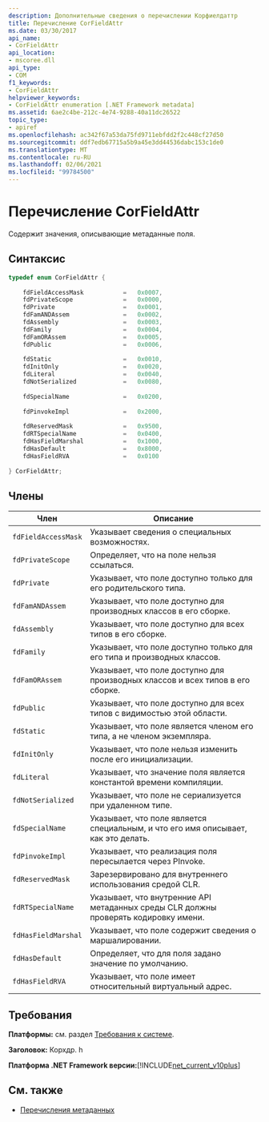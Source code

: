 ```yaml
---
description: Дополнительные сведения о перечислении Корфиелдаттр
title: Перечисление CorFieldAttr
ms.date: 03/30/2017
api_name:
- CorFieldAttr
api_location:
- mscoree.dll
api_type:
- COM
f1_keywords:
- CorFieldAttr
helpviewer_keywords:
- CorFieldAttr enumeration [.NET Framework metadata]
ms.assetid: 6ae2c4be-212c-4e74-9288-40a11dc26522
topic_type:
- apiref
ms.openlocfilehash: ac342f67a53da75fd9711ebfdd2f2c448cf27d50
ms.sourcegitcommit: ddf7edb67715a5b9a45e3dd44536dabc153c1de0
ms.translationtype: MT
ms.contentlocale: ru-RU
ms.lasthandoff: 02/06/2021
ms.locfileid: "99784500"
---
```

# <a name="corfieldattr-enumeration"></a>Перечисление CorFieldAttr

Содержит значения, описывающие метаданные поля.  
  
## <a name="syntax"></a>Синтаксис  
  
```cpp  
typedef enum CorFieldAttr {  
  
    fdFieldAccessMask           =   0x0007,  
    fdPrivateScope              =   0x0000,  
    fdPrivate                   =   0x0001,  
    fdFamANDAssem               =   0x0002,  
    fdAssembly                  =   0x0003,  
    fdFamily                    =   0x0004,  
    fdFamORAssem                =   0x0005,  
    fdPublic                    =   0x0006,  
  
    fdStatic                    =   0x0010,  
    fdInitOnly                  =   0x0020,  
    fdLiteral                   =   0x0040,  
    fdNotSerialized             =   0x0080,  
  
    fdSpecialName               =   0x0200,  
  
    fdPinvokeImpl               =   0x2000,  
  
    fdReservedMask              =   0x9500,  
    fdRTSpecialName             =   0x0400,  
    fdHasFieldMarshal           =   0x1000,  
    fdHasDefault                =   0x8000,  
    fdHasFieldRVA               =   0x0100  
  
} CorFieldAttr;  
```  
  
## <a name="members"></a>Члены  
  
|Член|Описание|  
|------------|-----------------|  
|`fdFieldAccessMask`|Указывает сведения о специальных возможностях.|  
|`fdPrivateScope`|Определяет, что на поле нельзя ссылаться.|  
|`fdPrivate`|Указывает, что поле доступно только для его родительского типа.|  
|`fdFamANDAssem`|Указывает, что поле доступно для производных классов в его сборке.|  
|`fdAssembly`|Указывает, что поле доступно для всех типов в его сборке.|  
|`fdFamily`|Указывает, что поле доступно только для его типа и производных классов.|  
|`fdFamORAssem`|Указывает, что поле доступно для производных классов и всех типов в его сборке.|  
|`fdPublic`|Указывает, что поле доступно для всех типов с видимостью этой области.|  
|`fdStatic`|Указывает, что поле является членом его типа, а не членом экземпляра.|  
|`fdInitOnly`|Указывает, что поле нельзя изменить после его инициализации.|  
|`fdLiteral`|Указывает, что значение поля является константой времени компиляции.|  
|`fdNotSerialized`|Указывает, что поле не сериализуется при удаленном типе.|  
|`fdSpecialName`|Указывает, что поле является специальным, и что его имя описывает, как это делать.|  
|`fdPinvokeImpl`|Указывает, что реализация поля пересылается через PInvoke.|  
|`fdReservedMask`|Зарезервировано для внутреннего использования средой CLR.|  
|`fdRTSpecialName`|Указывает, что внутренние API метаданных среды CLR должны проверять кодировку имени.|  
|`fdHasFieldMarshal`|Указывает, что поле содержит сведения о маршалировании.|  
|`fdHasDefault`|Определяет, что для поля задано значение по умолчанию.|  
|`fdHasFieldRVA`|Указывает, что поле имеет относительный виртуальный адрес.|  
  
## <a name="requirements"></a>Требования  

 **Платформы:** см. раздел [Требования к системе](../../get-started/system-requirements.md).  
  
 **Заголовок:** Корхдр. h  
  
 **Платформа .NET Framework версии:**[!INCLUDE[net_current_v10plus](../../../../includes/net-current-v10plus-md.md)]  
  
## <a name="see-also"></a>См. также

- [Перечисления метаданных](metadata-enumerations.md)
